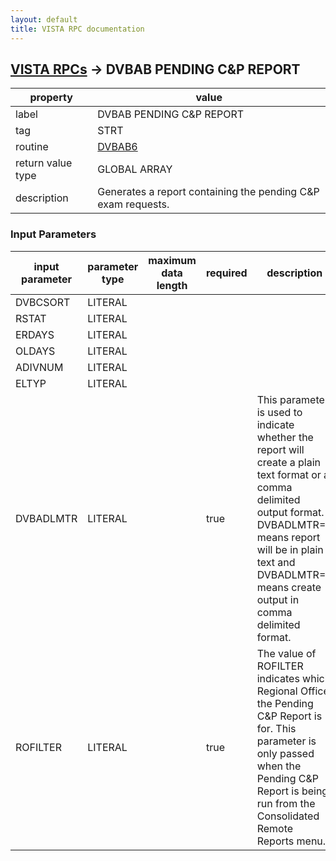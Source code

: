 ```yaml
---
layout: default
title: VISTA RPC documentation
---
```




## [VISTA RPCs](TableOfContent.md) &#8594; DVBAB PENDING C&P REPORT 

 property | value 
--- | --- 
 label | DVBAB PENDING C&P REPORT
 tag | STRT
 routine | [DVBAB6](http://code.osehra.org/dox/Routine_DVBAB6_source.html)
 return value type | GLOBAL ARRAY
 description | Generates a report containing the pending C&P exam requests.

### Input Parameters

| input parameter | parameter type | maximum data length | required | description | 
| --- | --- | --- | --- | --- | 
| DVBCSORT | LITERAL |  |  |  | 
| RSTAT | LITERAL |  |  |  | 
| ERDAYS | LITERAL |  |  |  | 
| OLDAYS | LITERAL |  |  |  | 
| ADIVNUM | LITERAL |  |  |  | 
| ELTYP | LITERAL |  |  |  | 
| DVBADLMTR | LITERAL |  | true | This parameter is used to indicate whether the report will create a plain text format or a comma delimited output format. DVBADLMTR=0 means report will be in plain text and DVBADLMTR=1 means create output in comma delimited format. | 
| ROFILTER | LITERAL |  | true | The value of ROFILTER indicates which Regional Office the Pending C&P Report is for. This parameter is only passed when the Pending C&P Report is being run from the Consolidated Remote Reports menu. | 